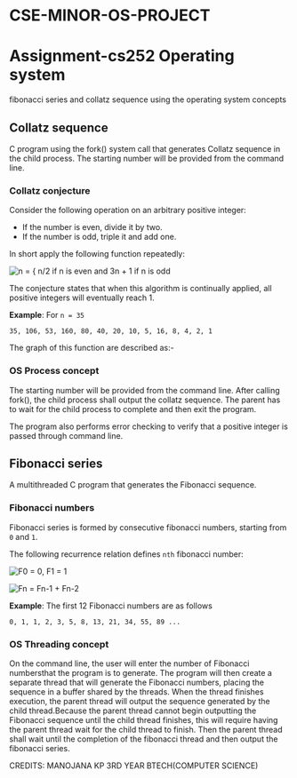 # CSE-MINOR-OS-PROJECT
# Assignment-cs252 Operating system

fibonacci series and collatz sequence using the operating system concepts


## Collatz sequence

C program using the fork() system call that generates Collatz sequence
in the child process. The starting number will be provided from the command line.


### Collatz conjecture

Consider the following operation on an arbitrary positive integer:

- If the number is even, divide it by two.
- If the number is odd, triple it and add one.


In short apply the following function repeatedly:

![n = { n/2 if n is even and 3n + 1 if n is odd](/Collatz_sequence/collatz.svg)


The conjecture states that when this algorithm is continually applied,
all positive integers will eventually reach 1.

**Example**: For `n = 35`
```
35, 106, 53, 160, 80, 40, 20, 10, 5, 16, 8, 4, 2, 1
```
The graph of this function are described as:-


### OS Process concept

The starting number will be provided from the command line.
After calling fork(), the child process shall output the
collatz sequence. The parent has to wait for the child process
to complete and then exit the program.

The program also performs error checking to verify that
a positive integer is passed through command line.


## Fibonacci series

A multithreaded C program that generates the Fibonacci sequence.


### Fibonacci numbers

Fibonacci series is formed by consecutive fibonacci numbers,
starting from `0` and `1`.

The following recurrence relation defines `nth` fibonacci number:

![F0 = 0, F1 = 1](/Fibonacci_series/fibonacci1.svg)

![Fn = Fn-1 + Fn-2](/Fibonacci_series/fibonacci2.svg)

**Example**: The first 12 Fibonacci numbers are as follows
```
0, 1, 1, 2, 3, 5, 8, 13, 21, 34, 55, 89 ...
```


### OS Threading concept

On the command line, the user will enter the number of
Fibonacci numbersthat the program is to generate. The program
will then create a separate thread that will generate the
Fibonacci numbers, placing the sequence in a buffer shared
by the threads. When the thread finishes execution,
the parent thread will output the sequence generated
by the child thread.Because the parent thread cannot begin outputting the Fibonacci sequence until the child thread finishes, this will require having the parent thread wait for the child thread to finish.
Then the parent thread shall wait
until the completion of the fibonacci thread and then
output the fibonacci series.


CREDITS: 
MANOJANA KP
3RD YEAR BTECH(COMPUTER SCIENCE)
